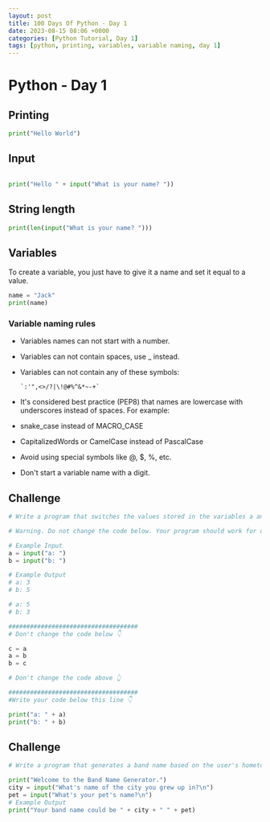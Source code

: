 ```yaml
---
layout: post
title: 100 Days Of Python - Day 1
date: 2023-08-15 08:06 +0000
categories: [Python Tutorial, Day 1]
tags: [python, printing, variables, variable naming, day 1]
---
```


# Python - Day 1

## Printing

```python
print("Hello World")
```

## Input

```python

print("Hello " + input("What is your name? "))
```

## String length

```python
print(len(input("What is your name? ")))
```

## Variables

To create a variable, you just have to give it a name and set it equal to a value.

```python
name = "Jack"
print(name)
```

### Variable naming rules

- Variables names can not start with a number.
- Variables can not contain spaces, use \_ instead.
- Variables can not contain any of these symbols:

      `:'",<>/?|\!@#%^&*~-+`

- It's considered best practice (PEP8) that names are lowercase with underscores instead of spaces. For example:
- snake_case instead of MACRO_CASE
- CapitalizedWords or CamelCase instead of PascalCase
- Avoid using special symbols like @, $, %, etc.
- Don't start a variable name with a digit.

## Challenge

```python
# Write a program that switches the values stored in the variables a and b.

# Warning. Do not change the code below. Your program should work for different inputs. e.g. any value of a and b.

# Example Input
a = input("a: ")
b = input("b: ")

# Example Output
# a: 3
# b: 5

# a: 5
# b: 3

####################################
# Don't change the code below 👇

c = a
a = b
b = c

# Don't change the code above 👆

####################################
#Write your code below this line 👇

print("a: " + a)
print("b: " + b)
```

## Challenge

```python
# Write a program that generates a band name based on the user's hometown and pet name.

print("Welcome to the Band Name Generator.")
city = input("What's name of the city you grew up in?\n")
pet = input("What's your pet's name?\n")
# Example Output
print("Your band name could be " + city + " " + pet)
```
